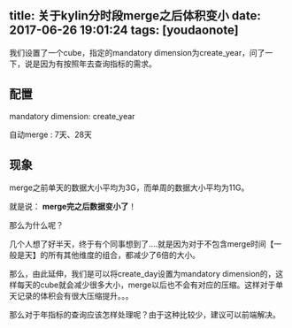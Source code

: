 
title: 关于kylin分时段merge之后体积变小
date: 2017-06-26 19:01:24
tags: [youdaonote]
---

我们设置了一个cube，指定的mandatory dimension为create_year，问了一下，说是因为有按照年去查询指标的需求。

配置
---
mandatory dimension: create_year

自动merge : 7天、28天


现象
---

merge之前单天的数据大小平均为3G，而单周的数据大小平均为11G。

就是说： **merge完之后数据变小了**！

那么为什么呢？


几个人想了好半天，终于有个同事想到了....就是因为对于不包含merge时间【一般是天】的所有其他维度的组合，都减少了6倍的大小。




那么，由此延伸，我们是可以将create_day设置为mandatory dimension的，这样每天的cube就会减少很多大小，merge以后也不会有对应的压缩。这样对于单天记录的体积会有很大压缩提升。。。

那么对于年指标的查询应该怎样处理呢？由于这种比较少，建议可以前端解决。
